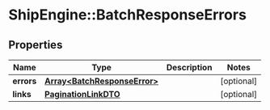 # ShipEngine::BatchResponseErrors

## Properties
Name | Type | Description | Notes
------------ | ------------- | ------------- | -------------
**errors** | [**Array&lt;BatchResponseError&gt;**](BatchResponseError.md) |  | [optional] 
**links** | [**PaginationLinkDTO**](PaginationLinkDTO.md) |  | [optional] 


